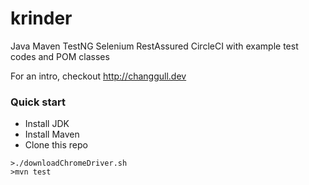 # krinder
Java Maven TestNG Selenium RestAssured CircleCI
with example test codes and POM classes

For an intro, checkout http://changgull.dev

### Quick start
* Install JDK
* Install Maven
* Clone this repo
```
>./downloadChromeDriver.sh
>mvn test
```
